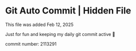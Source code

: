 # Git Auto Commit | Hidden File

This file was added Feb 12, 2025

Just for fun and keeping my daily git commit active 🤪

commit number: 2113291
